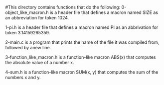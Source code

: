 #This directory contains functions that do the following:
0-object_like_macron.h is a header file that defines a macron named SIZE as an abbreviation for token 1024.

1-pi.h is a header file that defines a macron named PI as an abbrivation for token 3.14159265359.

2-main.c is a program that prints the name of the file it was compiled from, followed by anew line.

3-function_like_macron.h is a function-like macron ABS(x) that computes the absolute value of a number x.

4-sum.h is a function-like macron SUM(x, y) that computes the sum of the numbers x and y.
